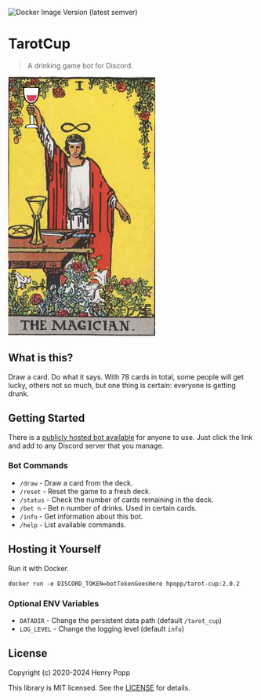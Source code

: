 ![Docker Image Version (latest semver)](https://img.shields.io/docker/v/hpopp/tarot-cup)

# TarotCup

> A drinking game bot for Discord.

![Tarot Cup](https://raw.githubusercontent.com/hpopp/tarot-cup/master/tarot-cup.jpg)

## What is this?

Draw a card. Do what it says. With 78 cards in total, some people will get lucky, others
not so much, but one thing is certain: everyone is getting drunk.

## Getting Started

There is a [publicly hosted bot available](https://discord.com/api/oauth2/authorize?client_id=693951915352129628&permissions=2147534848&scope=bot)
for anyone to use. Just click the link and add to any Discord server that you manage.

### Bot Commands

- `/draw` - Draw a card from the deck.
- `/reset` - Reset the game to a fresh deck.
- `/status` - Check the number of cards remaining in the deck.
- `/bet n` - Bet n number of drinks. Used in certain cards.
- `/info` - Get information about this bot.
- `/help` - List available commands.

## Hosting it Yourself

Run it with Docker.

```
docker run -e DISCORD_TOKEN=botTokenGoesHere hpopp/tarot-cup:2.0.2
```

### Optional ENV Variables

- `DATADIR` - Change the persistent data path (default `/tarot_cup`)
- `LOG_LEVEL` - Change the logging level (default `info`)

## License

Copyright (c) 2020-2024 Henry Popp

This library is MIT licensed. See the [LICENSE](https://github.com/hpopp/tarot-cup/blob/master/LICENSE) for details.
